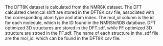 The DFT8K dataset is calculated from the NMR8K dataset. The DFT calculated chemical shift are stored in the DFT8K.csv file, associated with the corresponding atom type and atom index. The mol_id column is the id for each molecule, which is the ID found in the NMRShiftDB database. DFT optimized 3D structures are stored in the DFT.sdf, while FF optimized 3D structure are stroed in the FF.sdf. The name of each structure in the .sdf file are the mol_id, which can be found in the DFT8K.csv file. 
